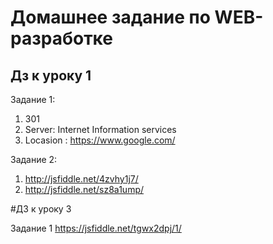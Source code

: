 ﻿# Домашнее задание по WEB-разработке

## Дз к уроку 1
Задание 1:
1) 301
2) Server: Internet Information services
3) Locasion : https://www.google.com/ 

Задание 2:
1) http://jsfiddle.net/4zvhy1j7/
2) http://jsfiddle.net/sz8a1ump/

#ДЗ к уроку 3

Задание 1
https://jsfiddle.net/tgwx2dpj/1/